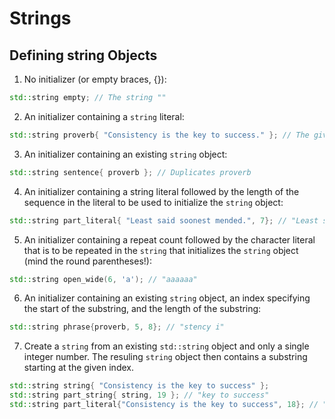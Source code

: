 # Strings
## Defining string Objects
1. No initializer (or empty braces, {}):
```cpp
std::string empty; // The string ""
```

2. An initializer containing a `string` literal:
```cpp
std::string proverb{ "Consistency is the key to success." }; // The given literal
```

3. An initializer containing an existing `string` object:
```cpp
std::string sentence{ proverb }; // Duplicates proverb
```

4. An initializer containing a string literal followed by the length of the sequence in the literal to be used to initialize the `string` object:
```cpp
std::string part_literal{ "Least said soonest mended.", 7}; // "Least s"
```

5. An initializer containing a repeat count followed by the character literal that is to be repeated in the `string` that initializes the `string` object (mind the round parentheses!):
```cpp
std::string open_wide(6, 'a'); // "aaaaaa"
```

6. An initializer containing an existing `string` object, an index specifying the start of the substring, and the length of the substring:
```cpp
std::string phrase{proverb, 5, 8}; // "stency i"
```

7. Create a `string` from an existing `std::string` object and only a single integer number. The resuling `string` object then contains a substring starting at the given index.
```cpp
std::string string{ "Consistency is the key to success" };
std::string part_string{ string, 19 }; // "key to success"
std::string part_literal{"Consistency is the key to success", 18}; // "Consistency is the"
```
